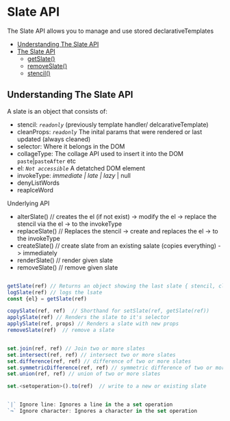 # Slate API
The Slate API allows you to manage and use stored declarativeTemplates

- [Understanding The Slate API](#Understanding-the-Slate-API)
- [The Slate API](#The-Slate-API)
  - [getSlate()](#getSlate)
  - [removeSlate()](#removeSlate)
  - [stencil()](#pasteAfter)

## Understanding The Slate API

A slate is an object that consists of:
- stencil: _`readonly`_ (previously template handler/ delcarativeTemplate)
- cleanProps: _`readonly`_ The inital params that were rendered or last updated (always cleaned)
- selector: Where it belongs in the DOM
- collageType: The collage API used to insert it into the DOM `paste`|`pasteAfter` etc
- el: _`Not accessible`_ A detatched DOM element
- invokeType: _immediate | late | lazy_ | null
- denyListWords
- reaplceWord

Underlying API

- alterSlate() // creates the el (if not exist) -> modify the el -> replace the stencil via the el -> to the invokeType 
- replaceSlate() // Replaces the stencil -> create and replaces the el -> to the invokeType
- createSlate() // create slate from an existing salate (copies everything) -> immediately
- renderSlate() // render given slate 
- removeSlate() // remove given slate


```javascript

getSlate(ref) // Returns an object showing the last slate { stencil, cleanProps, selector, collageType, invokeType, denyListWords, replaceWord }
logSlate(ref) // logs the lsate
const {el} = getSlate(ref)

copySlate(ref, ref)  // Shorthand for setSlate(ref, getSlate(ref))
applySlate(ref) // Renders the slate to it's selector
applySlate(ref, props) // Renders a slate with new props
removeSlate(ref)  // remove a slate


set.join(ref, ref) // Join two or more slates
set.intersect(ref, ref) // intersect two or more slates
set.difference(ref, ref) // difference of two or more slates
set.symmetricDifference(ref, ref) // symmetric difference of two or more slates
set.union(ref, ref) // union of two or more slates

set.<setoperation>().to(ref)  // write to a new or existing slate


`|` Ignore line: Ignores a line in the a set operation 
`¬` Ignore character: Ignores a character in the set operation
```
